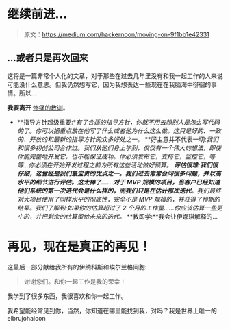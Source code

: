 # 继续前进…

> 原文：<https://medium.com/hackernoon/moving-on-9f1bb1e42331>

## …或者只是再次回来

这将是一篇非常个人化的文章，对于那些在过去几年里没有和我一起工作的人来说可能没什么意思。但我仍然想写它，因为我想表达一些现在在我脑海中徘徊的事情。所以…

**我要离开** [惨痛的教训](https://medium.com/u/ff261d008b59#communication)。

*   **指导方针超级重要:**有了合适的指导方针，你就不用去想别人是怎么写代码的了。你可以把重点放在他写了什么或者他为什么这么做。这只是好的、一致的、开放的和最新的指导方针的众多好处之一。*   **好主意并不代表一切:**我们和很多初创公司合作过。我们从他们身上学到，仅仅有一个伟大的想法，即使你能完整地开发它，也不能保证成功。你必须发布它，支持它，监控它，等等…你必须在开始开发过程之前为所有这些活动做好预算。*   **评估很难:**我们很仔细，这曾经是我们最宝贵的优点之一。我们过去常常会问很多问题，并以高水平的细节进行评估。这太棒了……对于 MVP 规模的项目，当客户已经知道他们系统的第一次迭代会是什么样的，而我们只是在估计**那次迭代**。我们最终对大项目使用了同样水平的彻底性，完全不是 MVP 规模的，并获得了预期的结果。我们了解到:*如果你的估算超过了 2 个月的工作量……你应该估算一些更小的，并把剩余的估算留给未来的迭代。**   **教即学:**我会让伊娜琪解释的…

# 再见，现在是真正的再见！

这最后一部分献给我所有的伊纳科斯和埃尔兰格同胞:

> 谢谢您们。和你一起工作是我的荣幸！

我学到了很多东西，我很喜欢和你一起工作。

我希望能经常见到你，当然，你知道在哪里能找到我，对吗？我是世界上唯一的 elbrujohalcon